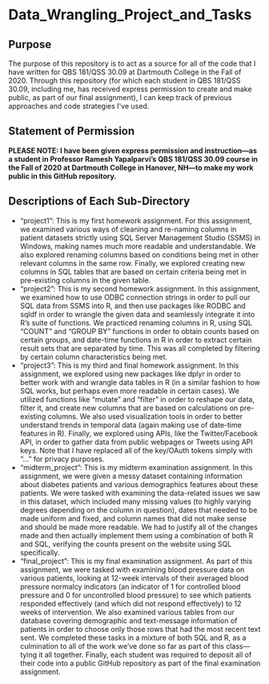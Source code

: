 # Data_Wrangling_Project_and_Tasks

## Purpose

The purpose of this repository is to act as a source for all of the code that I have written for QBS 181/QSS 30.09 at Dartmouth College in the Fall of 2020. Through this repository (for which each student in QBS 181/QSS 30.09, including me, has received express permission to create and make public, as part of our final assignment), I can keep track of previous approaches and code strategies I've used.

## Statement of Permission

**PLEASE NOTE: I have been given express permission and instruction—as a student in Professor Ramesh Yapalparvi’s QBS 181/QSS 30.09 course in the Fall of 2020 at Dartmouth College in Hanover, NH—to make my work public in this GitHub repository.**

## Descriptions of Each Sub-Directory

- “project1”: This is my first homework assignment. For this assignment, we examined various ways of cleaning and re-naming columns in patient datasets strictly using SQL Server Management Studio (SSMS) in Windows, making names much more readable and understandable. We also explored renaming columns based on conditions being met in other relevant columns in the same row. Finally, we explored creating new columns in SQL tables that are based on certain criteria being met in pre-existing columns in the given table. 
- “project2”: This is my second homework assignment. In this assignment, we examined how to use ODBC connection strings in order to pull our SQL data from SSMS into R, and then use packages like RODBC and sqldf in order to wrangle the given data and seamlessly integrate it into R’s suite of functions. We practiced renaming columns in R, using SQL “COUNT” and “GROUP BY” functions in order to obtain counts based on certain groups, and date-time functions in R in order to extract certain result sets that are separated by time. This was all completed by filtering by certain column characteristics being met.  
- “project3”: This is my third and final homework assignment. In this assignment, we explored using new packages like dplyr in order to better work with and wrangle data tables in R (in a similar fashion to how SQL works, but perhaps even more readable in certain cases). We utilized functions like “mutate” and “filter” in order to reshape our data, filter it, and create new columns that are based on calculations on pre-existing columns. We also used visualization tools in order to better understand trends in temporal data (again making use of date-time features in R). Finally, we explored using APIs, like the Twitter/Facebook API, in order to gather data from public webpages or Tweets using API keys. Note that I have replaced all of the key/OAuth tokens simply with “…” for privacy purposes. 
- “midterm_project”: This is my midterm examination assignment. In this assignment, we were given a messy dataset containing information about diabetes patients and various demographics features about these patients. We were tasked with examining the data-related issues we saw in this dataset, which included many missing values (to highly varying degrees depending on the column in question), dates that needed to be made uniform and fixed, and column names that did not make sense and should be made more readable. We had to justify all of the changes made and then actually implement them using a combination of both R and SQL, verifying the counts present on the website using SQL specifically.  
- “final_project”: This is my final examination assignment. As part of this assignment, we were tasked with examining blood pressure data on various patients, looking at 12-week intervals of their averaged blood pressure normalcy indicators (an indicator of 1 for controlled blood pressure and 0 for uncontrolled blood pressure) to see which patients responded effectively (and which did not respond effectively) to 12 weeks of intervention. We also examined various tables from our database covering demographic and text-message information of patients in order to choose only those rows that had the most recent text sent. We completed these tasks in a mixture of both SQL and R, as a culmination to all of the work we’ve done so far as part of this class—tying it all together. Finally, each student was required to deposit all of their code into a public GitHub repository as part of the final examination assignment.
